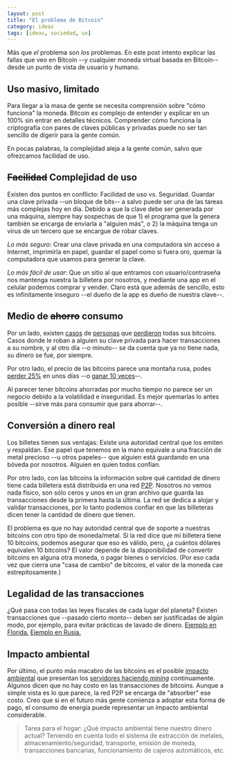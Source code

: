 ```yaml
---
layout: post
title: "El problema de Bitcoin"
category: ideas
tags: [ideas, sociedad, ux]
---
```


Más que *el* problema son *los* problemas. En este post intento
explicar las fallas que veo en Bitcoin --y cualquier moneda virtual
basada en Bitcoin-- desde un punto de vista de usuario y humano.

## Uso masivo, limitado

Para llegar a la masa de gente se necesita comprensión sobre "cómo
funciona" la moneda. Bitcoin es complejo de entender y explicar en un
100% sin entrar en detalles técnicos. Comprender cómo funciona la
criptografía con pares de claves públicas y privadas puede no ser
tan sencillo de digerir para la gente común.

En pocas palabras, la complejidad aleja a la gente común, salvo que
ofrezcamos facilidad de uso.

## <s>Facilidad</s> Complejidad de uso

Existen dos puntos en conflicto: Facilidad de uso vs. Seguridad.
Guardar una clave privada --un bloque de bits-- a salvo puede ser una
de las tareas más complejas hoy en día. Debido a que la clave debe ser
generada por una máquina, siempre hay sospechas de que 1) el programa
que la genera también se encarga de enviarla a "alguien más", o 2) la
máquina tenga un virus de un tercero que se encargue de robar claves.

*Lo más seguro*: Crear una clave privada en una computadora sin acceso
a Internet, imprimirla en papel, guardar el papel como si fuera oro,
quemar la computadora que usamos para generar la clave.

*Lo más fácil de usar*: Que un sitio al que entramos con
usuario/contraseña nos mantenga nuestra la billetera por nosotros, y
mediante una app en el celular podemos comprar y vender. Claro está
que además de sencillo, esto es infinitamente inseguro --el dueño de
la app es dueño de nuestra clave--.

## Medio de <s>ahorro</s> consumo

Por un lado, existen
[casos](http://www.reddit.com/r/Bitcoin/comments/1rnd58/just_lost_96301_btc_due_to_virusbugbackdoor_in/)
de
[personas](http://www.reddit.com/r/Bitcoin/comments/1ufbt0/my_blockchaininfo_account_got_hacked_and_i_lost/)
que
[perdieron](http://www.reddit.com/r/Bitcoin/comments/1bd1d1/i_think_i_just_lost_90btc_are_they_stolen_help/)
todas sus bitcoins. Casos donde le roban a alguien su clave privada
para hacer transacciones a su nombre, y al otro día --o minuto-- se da
cuenta que ya no tiene nada, su dinero se fue, por siempre.

Por otro lado, el precio de las bitcoins parece una montaña rusa,
podes
[perder 25%](http://www.coindesk.com/price/#2014-02-03,2014-02-10,close)
en unos días --o
[ganar 10 veces](http://www.coindesk.com/price/#2013-10-11,2013-12-05,close)--.

Al parecer tener bitcoins ahorradas por mucho tiempo no parece ser un
negocio debido a la volatilidad e inseguridad. Es mejor quemarlas lo
antes posible --sirve más para consumir que para ahorrar--.

## Conversión a dinero real

Los billetes tienen sus ventajas: Existe una autoridad central que los
emiten y respaldan. Ese papel que tenemos en la mano equivale a una
fracción de metal precioso --u otros papeles-- que alguien está
guardando en una bóveda por nosotros. Alguien en quien todos confían.

Por otro lado, con las bitcoins la información sobre qué cantidad de
dinero tiene cada billetera está distribuida en una red [P2P](http://es.wikipedia.org/wiki/Peer-to-peer). Nosotros
no vemos nada físico, son sólo ceros y unos en un gran archivo que
guarda las transacciones desde la primera hasta la última. La red se
dedica a alojar y validar transacciones, por lo tanto podemos confiar
en que las billeteras dicen tener la cantidad de dinero que tienen.

El problema es que no hay autoridad central que de soporte a nuestras
bitcoins con otro tipo de moneda/metal. Si la red dice que mi
billetera tiene 10 bitcoins, podemos asegurar que eso es válido, pero,
¿a cuántos dólares equivalen 10 bitcoins? El valor depende de la
disponibilidad de convertir bitcoins en alguna otra moneda, o pagar
bienes o servicios. (Por eso cada vez que cierra una "casa de cambio"
de bitcoins, el valor de la moneda cae estrepitosamente.)

## Legalidad de las transacciones

¿Qué pasa con todas las leyes fiscales de cada lugar del planeta?
Existen transacciones que --pasado cierto monto-- deben ser
justificadas de algún modo, por ejemplo, para evitar prácticas de
lavado de dinero.
[Ejemplo en Florida.](http://krebsonsecurity.com/2014/02/florida-targets-high-dollar-bitcoin-exchangers/)
[Ejemplo en Rusia.](http://www.abc.es/tecnologia/redes/20140210/abci-rusia-bitcoin-201402101213.html)

## Impacto ambiental

Por último, el punto más macabro de las bitcoins es el posible
[impacto ambiental](http://www.bloomberg.com/news/2013-04-12/virtual-bitcoin-mining-is-a-real-world-environmental-disaster.html)
que presentan los
[servidores haciendo *mining*](http://www.bitcoinminingrigs.com/)
continuamente. Algunos dicen que no hay costo en las transacciones de
bitcoins. Aunque a simple vista es lo que parece, la red P2P se
encarga de "absorber" ese costo. Creo que si en el futuro más gente
comienza a adoptar esta forma de pago, el consumo de energía puede
representar un impacto ambiental considerable.

> Tarea para el hogar: ¿Qué impacto ambiental tiene nuestro dinero
> actual? Teniendo en cuenta todo el sistema de extracción de metales,
> almacenamiento/seguridad, transporte, emisión de moneda,
> transacciones bancarias, funcionamiento de cajeros automáticos, etc.
